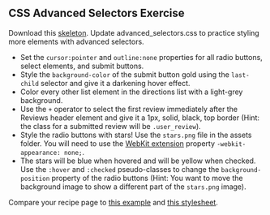 ## CSS Advanced Selectors Exercise

Download this [skeleton][skeleton]. Update advanced_selectors.css to practice styling more elements with advanced selectors.

[skeleton]: http://assets.aaonline.io/fullstack/html-css/micro-projects/advanced_selectors/skeleton.zip 

* Set the `cursor:pointer` and `outline:none` properties for all radio buttons, select elements, and submit buttons.
* Style the `background-color` of the submit button gold using the `last-child` selector and give it a darkening hover effect.
* Color every other list element in the directions list with a light-grey background.
* Use the `+` operator to select the first review immediately after the Reviews header element and give it a 1px, solid, black, top border (Hint: the class for a submitted review will be `.user_review`).
* Style the radio buttons with stars! Use the `stars.png` file in the assets folder. You will need to use the [WebKit extension](https://developer.mozilla.org/en-US/docs/Web/CSS/WebKit_Extensions) property `-webkit-appearance: none;`.
* The stars will be blue when hovered and will be yellow when checked. Use the `:hover` and `:checked` pseudo-classes to change the `background-position` property of the radio buttons (Hint: You want to move the background image to show a different part of the `stars.png` image).

Compare your recipe page to [this example](http://assets.aaonline.io/fullstack/html-css/projects/micro-projects/advanced_selectors/solution/example.html) and [this stylesheet](http://assets.aaonline.io/fullstack/html-css/projects/micro-projects/advanced_selectors/advanced_selectors.css).

